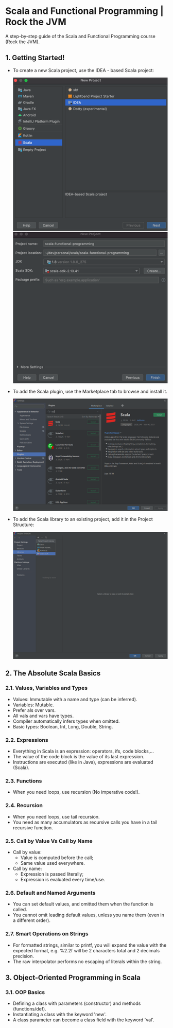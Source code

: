 # Scala and Functional Programming | Rock the JVM

A step-by-step guide of the Scala and Functional Programming course (Rock the JVM).

## 1. Getting Started!

- To create a new Scala project, use the IDEA - based Scala project:

  ![createScalaProjectStep1](images/createScalaProjectStep1.png)
  ![createScalaProjectStep2](images/createScalaProjectStep2.png)

- To add the Scala plugin, use the Marketplace tab to browse and install it.

  ![scalaPlugin](images/scalaPlugin.png)

- To add the Scala library to an existing project, add it in the Project Structure:

  ![scalaLibrary](images/scalaLibrary.png)

## 2. The Absolute Scala Basics

### 2.1. Values, Variables and Types
- Values: Immutable with a name and type (can be inferred).
- Variables: Mutable.
- Prefer als over vars.
- All vals and vars have types.
- Compiler automatically infers types when omitted.
- Basic types: Boolean, Int, Long, Double, String.

### 2.2. Expressions
- Everything in Scala is an expression: operators, ifs, code blocks,...
- The value of the code block is the value of its last expression.
- Instructions are executed (like in Java), expressions are evaluated (Scala).

### 2.3. Functions
- When you need loops, use recursion (No imperative code!).

### 2.4. Recursion
- When you need loops, use tail recursion.
- You need as many accumulators as recursive calls you have in a tail recursive function.

### 2.5. Call by Value Vs Call by Name
- Call by value:
  - Value is computed before the call;
  - Same value used everywhere.
- Call by name:
  - Expression is passed literally;
  - Expression is evaluated every time/use.

### 2.6. Default and Named Arguments
- You can set default values, and omitted them when the function is called.
- You cannot omit leading default values, unless you name them (even in a different order).  

### 2.7. Smart Operations on Strings
- For formatted strings, similar to printf, you will expand the value with the expected format, e.g. %2.2f will be 2 
  characters total and 2 decimals precision.  
- The raw interpolator performs no escaping of literals within the string.

## 3. Object-Oriented Programming in Scala

### 3.1. OOP Basics
- Defining a class with parameters (constructor) and methods (functions/def).
- Instantiating a class with the keyword 'new'.
- A class parameter can become a class field with the keyword 'val'.
